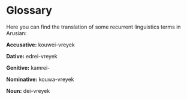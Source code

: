 # Glossary

Here you can find the translation of some recurrent linguistics terms in Arusian:

**Accusative:** kouwei-vreyek

**Dative:** edrei-vreyek

**Genitive:** kamrei-

**Nominative:** kouwa-vreyek

**Noun:** dei-vreyek